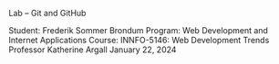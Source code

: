Lab – Git and GitHub

Student: Frederik Sommer Brondum
Program: Web Development and Internet Applications
Course: INNFO-5146: Web Development Trends
Professor Katherine Argall
January 22, 2024